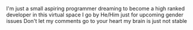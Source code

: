 I'm just a small aspiring programmer dreaming to become a high ranked developer in this virtual space
I go by He/Him just for upcoming gender issues
Don't let my comments go to your heart my brain is just not stable
